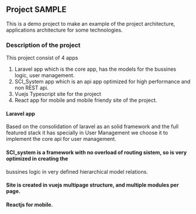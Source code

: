 ## Project SAMPLE

This is a demo project to make an example of the project architecture, applications architecture for some technologies.

### Description of the project
This project consist of 4 apps
1. Laravel app which is the core app, has the models for the bussines logic, user management.
2. SCI_System app which is an api app optimized for high performance and non REST api.
3. Vuejs Typescript site for the project
4. React app for mobile and mobile friendy site of the project.


#### Laravel app
Based on the consolidation of laravel as an solid framework and the full featured stack it has specially in User Management
we choose it to implement the core api for user management.

#### SCI_system is a framework with no overload of routing sistem, so is very optimized in creating the 
bussines logic in very defined hierarchical model relations.

#### Site is created in vuejs multipage structure, and multiple modules per page.

#### Reactjs for mobile.
